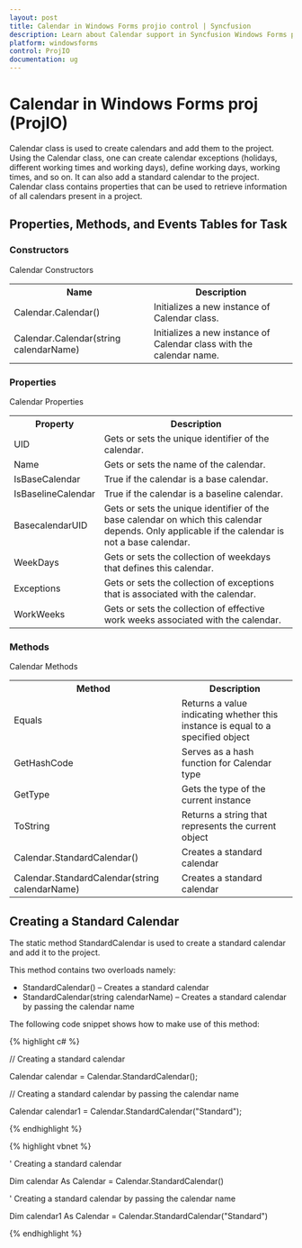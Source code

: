 ```yaml
---
layout: post
title: Calendar in Windows Forms projio control | Syncfusion
description: Learn about Calendar support in Syncfusion Windows Forms projio (ProjIO) control, its elements and more details.
platform: windowsforms
control: ProjIO
documentation: ug
---
```


# Calendar in Windows Forms proj (ProjIO)

Calendar class is used to create calendars and add them to the project. Using the Calendar class, one can create calendar exceptions (holidays, different working times and working days), define working days, working times, and so on. It can also add a standard calendar to the project. Calendar class contains properties that can be used to retrieve information of all calendars present in a project.

## Properties, Methods, and Events Tables for Task

### Constructors

Calendar Constructors

<table>
<tr>
<th>
Name</th><th>
Description</th></tr>
<tr>
<td>
Calendar.Calendar()</td><td>
Initializes a new instance of Calendar class.</td></tr>
<tr>
<td>
Calendar.Calendar(string calendarName)</td><td>
Initializes a new instance of Calendar class with the calendar name.</td></tr>
</table>

### Properties

Calendar Properties

<table>
<tr>
<th>
Property</th><th>
Description</th></tr>
<tr>
<td>
UID</td><td>
Gets or sets the unique identifier of the calendar.</td></tr>
<tr>
<td>
Name</td><td>
Gets or sets the name of the calendar.</td></tr>
<tr>
<td>
IsBaseCalendar</td><td>
True if the calendar is a base calendar.</td></tr>
<tr>
<td>
IsBaselineCalendar</td><td>
True if the calendar is a baseline calendar.</td></tr>
<tr>
<td>
BasecalendarUID</td><td>
Gets or sets the unique identifier of the base calendar on which this calendar depends. Only applicable if the calendar is not a base calendar.</td></tr>
<tr>
<td>
WeekDays</td><td>
Gets or sets the collection of weekdays that defines this calendar.</td></tr>
<tr>
<td>
Exceptions</td><td>
Gets or sets the collection of exceptions that is associated with the calendar.</td></tr>
<tr>
<td>
WorkWeeks</td><td>
Gets or sets the collection of effective work weeks associated with the calendar.</td></tr>
</table>

### Methods

Calendar Methods

<table>
<tr>
<th>
Method </th><th>
Description </th></tr>
<tr>
<td>
Equals</td><td>
Returns a value indicating whether this instance is equal to a specified object</td></tr>
<tr>
<td>
GetHashCode</td><td>
Serves as a hash function for Calendar type</td></tr>
<tr>
<td>
GetType</td><td>
Gets the type of the current instance</td></tr>
<tr>
<td>
ToString</td><td>
Returns a string that represents the current object</td></tr>
<tr>
<td>
Calendar.StandardCalendar()</td><td>
Creates a standard calendar</td></tr>
<tr>
<td>
Calendar.StandardCalendar(string calendarName)</td><td>
Creates a standard calendar</td></tr>
</table>

## Creating a Standard Calendar

The static method StandardCalendar is used to create a standard calendar and add it to the project. 

This method contains two overloads namely:

* StandardCalendar() – Creates a standard calendar
* StandardCalendar(string calendarName) – Creates a standard calendar by passing the calendar name

The following code snippet shows how to make use of this method:


{% highlight c# %}

// Creating a standard calendar

Calendar calendar = Calendar.StandardCalendar();



// Creating a standard calendar by passing the calendar name

Calendar calendar1 = Calendar.StandardCalendar("Standard");

{% endhighlight %}

{% highlight vbnet %}

' Creating a standard calendar

Dim calendar As Calendar = Calendar.StandardCalendar()



' Creating a standard calendar by passing the calendar name

Dim calendar1 As Calendar = Calendar.StandardCalendar("Standard")

{% endhighlight %}
